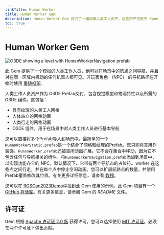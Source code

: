 ```yaml
---
linkTitle: Human Worker
title: Human Worker Gem
description: Human Worker Gem 提供了一组动画人类工人资产，这些资产可用于 Open 3D Engine （O3DE） 中的机器人操作系统 （ROS） 2 的机器人模拟。
toc: true
---
```


# Human Worker Gem

![O3DE showing a level with HumanWorkerNavigation prefab](/static/images/user-guide/gems/humanworker-demo.png)

此 Gem 提供了一个模拟的人类工作人员，他可以在场景中的航点之间导航，并且对在同一区域内机动的任何机器人都可见。非玩家角色 （NPC） 的导航路径在开始时使用 [重铸框架](../ai/recast/recast-navigation.md).

人类工作人员资产作为 O3DE Prefab交付，包含视觉模型和物理特性以及所需的 O3DE 组件。这包括：
* 具有纹理的人类工人网格
* 人体站立的网格动画
* 人类行走的网格动画
* O3DE 组件，用于在场景中对人类工作人员进行基本导航

您可以直接将多个Prefab导入到场景中。最简单的一个`HumanWorkerStatic.prefab`是一个结合了网格和纹理的Prefab。您只能将其用作装饰。`HumanWorker.prefab`还被空闲动画扩展。它不会在集合中移动，因为它不包含任何与导航相关的组件。将`HumanWorkerNavigation.prefab`添加到场景中，以实现功能齐全的 NPC。默认情况下，它带有两个导航点的占位符。worker 在这些点之间行走，并在每个点中停止空闲动画。您可以扩展航路点的数量，并使用Prefab覆盖修改其位置。有关更多详细信息，请查看 [教程](/content/docs/learning-guide/tutorials/entities-and-prefabs/override-a-prefab.md)。

您可以在 [ROSCon2023Demo](https://github.com/RobotecAI/ROSCon2023Demo)中找到此 Gem 使用的示例。此 Gem 项目有一个 [GitHub 存储库](https://github.com/RobotecAI/o3de-humanworker-gem)。有关更多信息，请参阅 Gem 的 _README_ 文件。

## 许可证

Gem 根据 [Apache 许可证 2.0 版](https://opensource.org/licenses/Apache-2.0) 获得许可。您可以选择使用 [MIT 许可证](https://opensource.org/licenses/MIT)。必须在两个许可证下做出贡献。
